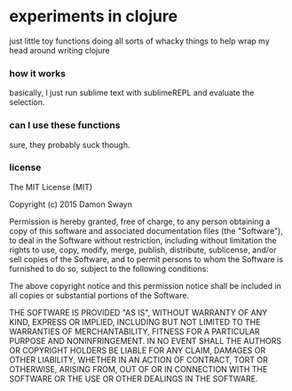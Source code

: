 # experiments in clojure

just little toy functions doing all sorts of whacky things to help wrap my head around writing clojure

### how it works

basically, I just run sublime text with sublimeREPL and evaluate the selection.

### can I use these functions

sure, they probably suck though.

### license

The MIT License (MIT)

Copyright (c) 2015 Damon Swayn

Permission is hereby granted, free of charge, to any person obtaining a copy
of this software and associated documentation files (the "Software"), to deal
in the Software without restriction, including without limitation the rights
to use, copy, modify, merge, publish, distribute, sublicense, and/or sell
copies of the Software, and to permit persons to whom the Software is
furnished to do so, subject to the following conditions:

The above copyright notice and this permission notice shall be included in
all copies or substantial portions of the Software.

THE SOFTWARE IS PROVIDED "AS IS", WITHOUT WARRANTY OF ANY KIND, EXPRESS OR
IMPLIED, INCLUDING BUT NOT LIMITED TO THE WARRANTIES OF MERCHANTABILITY,
FITNESS FOR A PARTICULAR PURPOSE AND NONINFRINGEMENT. IN NO EVENT SHALL THE
AUTHORS OR COPYRIGHT HOLDERS BE LIABLE FOR ANY CLAIM, DAMAGES OR OTHER
LIABILITY, WHETHER IN AN ACTION OF CONTRACT, TORT OR OTHERWISE, ARISING FROM,
OUT OF OR IN CONNECTION WITH THE SOFTWARE OR THE USE OR OTHER DEALINGS IN
THE SOFTWARE.